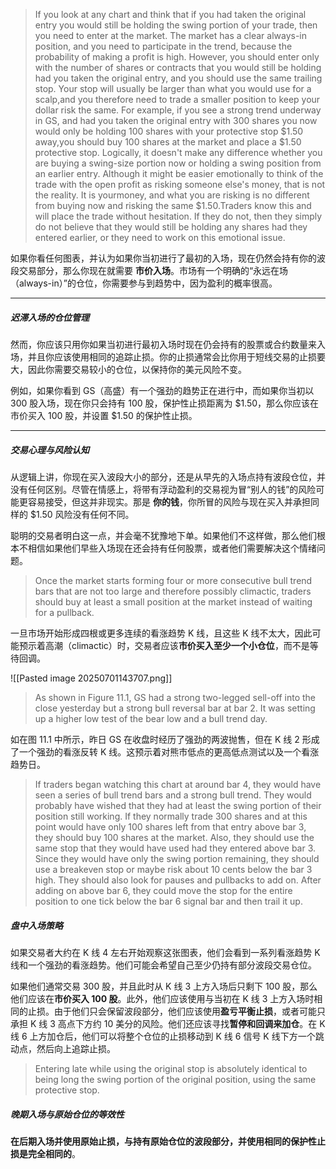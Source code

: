 >If you look at any chart and think that if you had taken the original entry you would still be holding the swing portion of your trade, then you need to enter at the market. The market has a clear always-in position, and you need to participate in the trend, because the probability of making a profit is high. However, you should enter only with the number of shares or contracts that you would still be holding had you taken the original entry, and you should use the same trailing stop. Your stop will usually be larger than what you would use for a scalp,and you therefore need to trade a smaller position to keep your dollar risk the same. For example, if you see a strong trend underway in GS, and had you taken the original entry with 300 shares you now would only be holding 100 shares with your protective stop $1.50 away,you should buy 100 shares at the market and place a $1.50 protective stop. Logically, it doesn't make any difference whether you are buying a swing-size portion now or holding a swing position from an earlier entry. Although it might be easier emotionally to think of the trade with the open profit as risking someone else's money, that is not the reality. It is yourmoney, and what you are risking is no different from buying now and risking the same $1.50.Traders know this and will place the trade without hesitation. If they do not, then they simply do not believe that they would still be holding any shares had they entered earlier, or they need to work on this emotional issue.

如果你看任何图表，并认为如果你当初进行了最初的入场，现在仍然会持有你的波段交易部分，那么你现在就需要 **市价入场**。市场有一个明确的“永远在场（always-in）”的仓位，你需要参与到趋势中，因为盈利的概率很高。

---
##### 迟滞入场的仓位管理

然而，你应该只用你如果当初进行最初入场时现在仍会持有的股票或合约数量来入场，并且你应该使用相同的追踪止损。你的止损通常会比你用于短线交易的止损要大，因此你需要交易较小的仓位，以保持你的美元风险不变。

例如，如果你看到 GS（高盛）有一个强劲的趋势正在进行中，而如果你当初以 300 股入场，现在你只会持有 100 股，保护性止损距离为 $1.50，那么你应该在市价买入 100 股，并设置 $1.50 的保护性止损。

---
##### 交易心理与风险认知

从逻辑上讲，你现在买入波段大小的部分，还是从早先的入场点持有波段仓位，并没有任何区别。尽管在情感上，将带有浮动盈利的交易视为冒“别人的钱”的风险可能更容易接受，但这并非现实。那是 **你的钱**，你所冒的风险与现在买入并承担同样的 $1.50 风险没有任何不同。

聪明的交易者明白这一点，并会毫不犹豫地下单。如果他们不这样做，那么他们根本不相信如果他们早些入场现在还会持有任何股票，或者他们需要解决这个情绪问题。

>Once the market starts forming four or more consecutive bull trend bars that are not too large and therefore possibly climactic, traders should buy at least a small position at the market instead of waiting for a pullback.

一旦市场开始形成四根或更多连续的看涨趋势 K 线，且这些 K 线不太大，因此可能预示着高潮（climactic）时，交易者应该**市价买入至少一个小仓位**，而不是等待回调。

![[Pasted image 20250701143707.png]]

>As shown in Figure 11.1, GS had a strong two-legged sell-off into the close yesterday but a strong bull reversal bar at bar 2. It was setting up a higher low test of the bear low and a bull trend day.

如在图 11.1 中所示，昨日 GS 在收盘时经历了强劲的两波抛售，但在 K 线 2 形成了一个强劲的看涨反转 K 线。这预示着对熊市低点的更高低点测试以及一个看涨趋势日。

>If traders began watching this chart at around bar 4, they would have seen a series of bull trend bars and a strong bull trend. They would probably have wished that they had at least the swing portion of their position still working. If they normally trade 300 shares and at this point would have only 100 shares left from that entry above bar 3, they should buy 100 shares at the market. Also, they should use the same stop that they would have used had they entered above bar 3. Since they would have only the swing portion remaining, they should use a breakeven stop or maybe risk about 10 cents below the bar 3 high. They should also look for pauses and pullbacks to add on. After adding on above bar 6, they could move the stop for the entire position to one tick below the bar 6 signal bar and then trail it up.

##### 盘中入场策略

如果交易者大约在 K 线 4 左右开始观察这张图表，他们会看到一系列看涨趋势 K 线和一个强劲的看涨趋势。他们可能会希望自己至少仍持有部分波段交易仓位。

如果他们通常交易 300 股，并且此时从 K 线 3 上方入场后只剩下 100 股，那么他们应该在**市价买入 100 股**。此外，他们应该使用与当初在 K 线 3 上方入场时相同的止损。由于他们只会保留波段部分，他们应该使用**盈亏平衡止损**，或者可能只承担 K 线 3 高点下方约 10 美分的风险。他们还应该寻找**暂停和回调来加仓**。在 K 线 6 上方加仓后，他们可以将整个仓位的止损移动到 K 线 6 信号 K 线下方一个跳动点，然后向上追踪止损。

>Entering late while using the original stop is absolutely identical to being long the swing portion of the original position, using the same protective stop.

##### 晚期入场与原始仓位的等效性

**在后期入场并使用原始止损，与持有原始仓位的波段部分，并使用相同的保护性止损是完全相同的**。